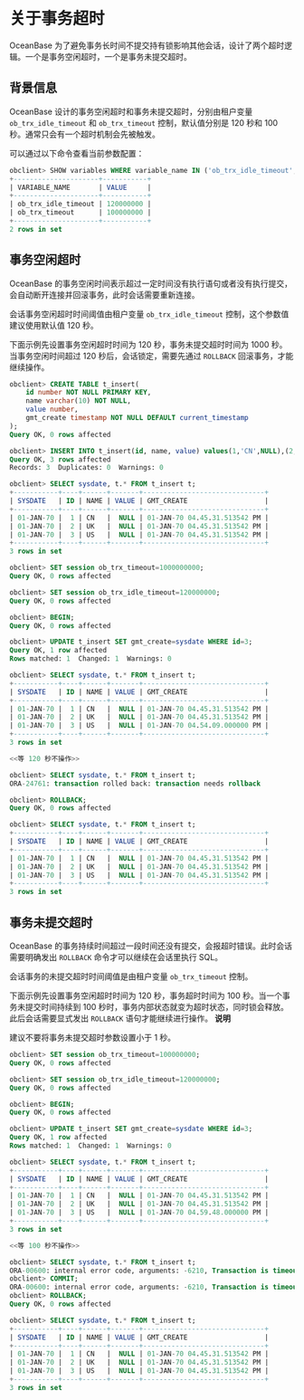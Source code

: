 关于事务超时 
===========================

OceanBase 为了避免事务长时间不提交持有锁影响其他会话，设计了两个超时逻辑。一个是事务空闲超时，一个是事务未提交超时。

背景信息 
-------------------------

OceanBase 设计的事务空闲超时和事务未提交超时，分别由租户变量 `ob_trx_idle_timeout` 和 `ob_trx_timeout` 控制，默认值分别是 120 秒和 100 秒。通常只会有一个超时机制会先被触发。

可以通过以下命令查看当前参数配置：

```sql
obclient> SHOW variables WHERE variable_name IN ('ob_trx_idle_timeout','ob_trx_timeout');
+---------------------+-----------+
| VARIABLE_NAME       | VALUE     |
+---------------------+-----------+
| ob_trx_idle_timeout | 120000000 |
| ob_trx_timeout      | 100000000 |
+---------------------+-----------+
2 rows in set
```



事务空闲超时 
---------------------------

OceanBase 的事务空闲时间表示超过一定时间没有执行语句或者没有执行提交，会自动断开连接并回滚事务，此时会话需要重新连接。

会话事务空闲超时时间阈值由租户变量 `ob_trx_idle_timeout` 控制，这个参数值建议使用默认值 120 秒。

下面示例先设置事务空闲超时时间为 120 秒，事务未提交超时时间为 1000 秒。当事务空闲时间超过 120 秒后，会话锁定，需要先通过 `ROLLBACK` 回滚事务，才能继续操作。

```sql
obclient> CREATE TABLE t_insert(
    id number NOT NULL PRIMARY KEY, 
    name varchar(10) NOT NULL, 
    value number, 
    gmt_create timestamp NOT NULL DEFAULT current_timestamp
);
Query OK, 0 rows affected 

obclient> INSERT INTO t_insert(id, name, value) values(1,'CN',NULL),(2,'UK',NULL),(3,'US',NULL);
Query OK, 3 rows affected 
Records: 3  Duplicates: 0  Warnings: 0

obclient> SELECT sysdate, t.* FROM t_insert t;
+-----------+----+------+-------+------------------------------+
| SYSDATE   | ID | NAME | VALUE | GMT_CREATE                   |
+-----------+----+------+-------+------------------------------+
| 01-JAN-70 |  1 | CN   |  NULL | 01-JAN-70 04.45.31.513542 PM |
| 01-JAN-70 |  2 | UK   |  NULL | 01-JAN-70 04.45.31.513542 PM |
| 01-JAN-70 |  3 | US   |  NULL | 01-JAN-70 04.45.31.513542 PM |
+-----------+----+------+-------+------------------------------+
3 rows in set 

obclient> SET session ob_trx_timeout=1000000000;
Query OK, 0 rows affected 

obclient> SET session ob_trx_idle_timeout=120000000;
Query OK, 0 rows affected 

obclient> BEGIN;
Query OK, 0 rows affected 

obclient> UPDATE t_insert SET gmt_create=sysdate WHERE id=3;
Query OK, 1 row affected 
Rows matched: 1  Changed: 1  Warnings: 0

obclient> SELECT sysdate, t.* FROM t_insert t;
+-----------+----+------+-------+------------------------------+
| SYSDATE   | ID | NAME | VALUE | GMT_CREATE                   |
+-----------+----+------+-------+------------------------------+
| 01-JAN-70 |  1 | CN   |  NULL | 01-JAN-70 04.45.31.513542 PM |
| 01-JAN-70 |  2 | UK   |  NULL | 01-JAN-70 04.45.31.513542 PM |
| 01-JAN-70 |  3 | US   |  NULL | 01-JAN-70 04.54.09.000000 PM |
+-----------+----+------+-------+------------------------------+
3 rows in set 

<<等 120 秒不操作>>

obclient> SELECT sysdate, t.* FROM t_insert t;
ORA-24761: transaction rolled back: transaction needs rollback

obclient> ROLLBACK;
Query OK, 0 rows affected 

obclient> SELECT sysdate, t.* FROM t_insert t;
+-----------+----+------+-------+------------------------------+
| SYSDATE   | ID | NAME | VALUE | GMT_CREATE                   |
+-----------+----+------+-------+------------------------------+
| 01-JAN-70 |  1 | CN   |  NULL | 01-JAN-70 04.45.31.513542 PM |
| 01-JAN-70 |  2 | UK   |  NULL | 01-JAN-70 04.45.31.513542 PM |
| 01-JAN-70 |  3 | US   |  NULL | 01-JAN-70 04.45.31.513542 PM |
+-----------+----+------+-------+------------------------------+
3 rows in set 
```



事务未提交超时 
----------------------------

OceanBase 的事务持续时间超过一段时间还没有提交，会报超时错误。此时会话需要明确发出 `ROLLBACK` 命令才可以继续在会话里执行 SQL。

会话事务的未提交超时时间阈值是由租户变量 `ob_trx_timeout` 控制。

下面示例先设置事务空闲超时时间为 120 秒，事务超时时间为 100 秒。当一个事务未提交时间持续到 100 秒时，事务内部状态就变为超时状态，同时锁会释放。此后会话需要显式发出 `ROLLBACK` 语句才能继续进行操作。
**说明**



建议不要将事务未提交超时参数设置小于 1 秒。

```sql
obclient> SET session ob_trx_timeout=100000000;
Query OK, 0 rows affected 

obclient> SET session ob_trx_idle_timeout=120000000;
Query OK, 0 rows affected 

obclient> BEGIN;
Query OK, 0 rows affected 

obclient> UPDATE t_insert SET gmt_create=sysdate WHERE id=3;
Query OK, 1 row affected 
Rows matched: 1  Changed: 1  Warnings: 0

obclient> SELECT sysdate, t.* FROM t_insert t;
+-----------+----+------+-------+------------------------------+
| SYSDATE   | ID | NAME | VALUE | GMT_CREATE                   |
+-----------+----+------+-------+------------------------------+
| 01-JAN-70 |  1 | CN   |  NULL | 01-JAN-70 04.45.31.513542 PM |
| 01-JAN-70 |  2 | UK   |  NULL | 01-JAN-70 04.45.31.513542 PM |
| 01-JAN-70 |  3 | US   |  NULL | 01-JAN-70 04.59.48.000000 PM |
+-----------+----+------+-------+------------------------------+
3 rows in set 

<<等 100 秒不操作>>

obclient> SELECT sysdate, t.* FROM t_insert t;
ORA-00600: internal error code, arguments: -6210, Transaction is timeout
obclient> COMMIT;
ORA-00600: internal error code, arguments: -6210, Transaction is timeout
obclient> ROLLBACK;
Query OK, 0 rows affected 

obclient> SELECT sysdate, t.* FROM t_insert t;
+-----------+----+------+-------+------------------------------+
| SYSDATE   | ID | NAME | VALUE | GMT_CREATE                   |
+-----------+----+------+-------+------------------------------+
| 01-JAN-70 |  1 | CN   |  NULL | 01-JAN-70 04.45.31.513542 PM |
| 01-JAN-70 |  2 | UK   |  NULL | 01-JAN-70 04.45.31.513542 PM |
| 01-JAN-70 |  3 | US   |  NULL | 01-JAN-70 04.45.31.513542 PM |
+-----------+----+------+-------+------------------------------+
3 rows in set
```


